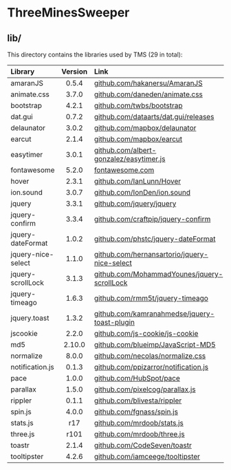 # ThreeMinesSweeper

## lib/

This directory contains the libraries used by TMS (29 in total):

| Library | Version | Link |
| :-- | :--: | :-- |
| amaranJS | 0.5.4 | <a href="https://github.com/hakanersu/AmaranJS">github.com/hakanersu/AmaranJS</a> |
| animate.css | 3.7.0 | <a href="https://github.com/daneden/animate.css">github.com/daneden/animate.css</a> |
| bootstrap | 4.2.1 | <a href="https://github.com/twbs/bootstrap">github.com/twbs/bootstrap</a> |
| dat.gui | 0.7.2 | <a href="https://github.com/dataarts/dat.gui/releases">github.com/dataarts/dat.gui/releases</a> |
| delaunator | 3.0.2 | <a href="https://github.com/mapbox/delaunator">github.com/mapbox/delaunator</a> |
| earcut | 2.1.4 | <a href="https://github.com/mapbox/earcut">github.com/mapbox/earcut</a> |
| easytimer | 3.0.1 | <a href="https://github.com/albert-gonzalez/easytimer.js">github.com/albert-gonzalez/easytimer.js</a> |
| fontawesome | 5.2.0 | <a href="https://fontawesome.com">fontawesome.com</a> |
| hover | 2.3.1 | <a href="https://github.com/IanLunn/Hover">github.com/IanLunn/Hover</a> |
| ion.sound | 3.0.7 | <a href="https://github.com/IonDen/ion.sound">github.com/IonDen/ion.sound</a> |
| jquery | 3.3.1 | <a href="https://github.com/jquery/jquery">github.com/jquery/jquery</a> |
| jquery-confirm | 3.3.4 | <a href="https://github.com/craftpip/jquery-confirm">github.com/craftpip/jquery-confirm</a> |
| jquery-dateFormat | 1.0.2 | <a href="https://github.com/phstc/jquery-dateFormat">github.com/phstc/jquery-dateFormat</a> |
| jquery-nice-select | 1.1.0 | <a href="https://github.com/hernansartorio/jquery-nice-select">github.com/hernansartorio/jquery-nice-select</a> |
| jquery-scrollLock | 3.1.3 | <a href="https://github.com/MohammadYounes/jquery-scrollLock">github.com/MohammadYounes/jquery-scrollLock</a> |
| jquery-timeago | 1.6.3 | <a href="https://github.com/rmm5t/jquery-timeago">github.com/rmm5t/jquery-timeago</a> |
| jquery.toast | 1.3.2 | <a href="https://github.com/kamranahmedse/jquery-toast-plugin">github.com/kamranahmedse/jquery-toast-plugin</a> |
| jscookie | 2.2.0 | <a href="https://github.com/js-cookie/js-cookie">github.com/js-cookie/js-cookie</a> |
| md5 | 2.10.0 | <a href="https://github.com/blueimp/JavaScript-MD5">github.com/blueimp/JavaScript-MD5</a> |
| normalize | 8.0.0 | <a href="https://github.com/necolas/normalize.css">github.com/necolas/normalize.css</a> |
| notification.js | 0.1.3 | <a href="https://github.com/ppizarror/notification.js">github.com/ppizarror/notification.js</a> |
| pace | 1.0.0 | <a href="https://github.com/HubSpot/pace">github.com/HubSpot/pace</a> |
| parallax | 1.5.0 | <a href="https://github.com/pixelcog/parallax.js">github.com/pixelcog/parallax.js</a> |
| rippler | 0.1.1 | <a href="https://github.com/blivesta/rippler">github.com/blivesta/rippler</a> |
| spin.js | 4.0.0 | <a href="https://github.com/fgnass/spin.js">github.com/fgnass/spin.js</a> |
| stats.js | r17 | <a href="https://github.com/mrdoob/stats.js">github.com/mrdoob/stats.js</a> |
| three.js | r101 | <a href="https://github.com/mrdoob/three.js">github.com/mrdoob/three.js</a> |
| toastr | 2.1.4 | <a href="https://github.com/CodeSeven/toastr">github.com/CodeSeven/toastr</a> |
| tooltipster | 4.2.6 | <a href="https://github.com/iamceege/tooltipster">github.com/iamceege/tooltipster</a> |

